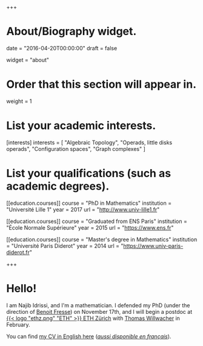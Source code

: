 +++
# About/Biography widget.

date = "2016-04-20T00:00:00"
draft = false

widget = "about"

# Order that this section will appear in.
weight = 1

# List your academic interests.
[interests]
  interests = [
    "Algebraic Topology",
    "Operads, little disks operads",
    "Configuration spaces",
    "Graph complexes"
  ]

# List your qualifications (such as academic degrees).
[[education.courses]]
  course = "PhD in Mathematics"
  institution = "Université Lille 1"
  year = 2017
  url = "http://www.univ-lille1.fr"

[[education.courses]]
  course = "Graduated from ENS Paris"
  institution = "École Normale Supérieure"
  year = 2015
  url = "https://www.ens.fr"

[[education.courses]]
  course = "Master's degree in Mathematics"
  institution = "Université Paris Diderot"
  year = 2014
  url = "https://www.univ-paris-diderot.fr"
 
+++

# Hello!

I am Najib Idrissi<sup><a href="#" data-container="body" data-toggle="popover" data-trigger="focus" tabindex="0" role="button" data-placement="right" data-content="My complete family name is 'Idrissi Kaïtouni' and it's possible to find this name in some places, e.g. in my email address. I prefer to use only 'Idrissi' in academic settings for simplicity and to avoid some confusions – for example, automated systems thinking that 'Idrissi' is my middle name and that I should be called 'NI Kaïtouni'...)."><small><span class="fa fa-question-circle"></span></small></a></sup>,
and I'm a mathematician.
I defended my PhD (under the direction of [Benoit Fresse](https://math.univ-lille1.fr/~fresse)) on November 17th, and I will begin a postdoc at [{{< logo "ethz.png" "ETH" >}} ETH Zürich](https://www.ethz.ch/) with [Thomas Willwacher](https://people.math.ethz.ch/~wilthoma/) in February.

You can find [my CV in English here](/cv/en/) ([*aussi disponible en français*](/cv/fr/)).

